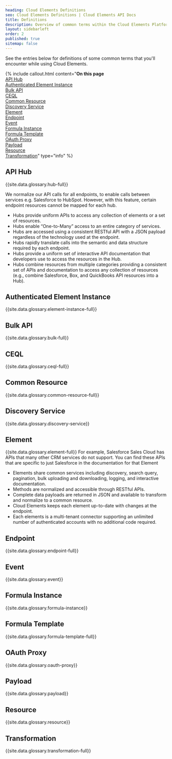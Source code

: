 ```yaml
---
heading: Cloud Elements Definitions
seo: Cloud Elements Definitions | Cloud Elements API Docs
title: Definitions
description: Overview of common terms within the Cloud Elements Platform.
layout: sidebarleft
order: 2
published: true
sitemap: false
---
```


See the entries below for definitions of some common terms that you'll encounter while using Cloud Elements.

{% include callout.html content="<strong>On this page</strong></br><a href=#api-hub>API Hub</a></br><a href=#authenticated-element-instance>Authenticated Element Instance</a></br><a href=#bulk-api>Bulk API</a></br><a href=#ceql>CEQL</a></br><a href=#common-resource>Common Resource</a></br><a href=#discovery-service>Discovery Service</a></br><a href=#element>Element</a></br><a href=#endpoint>Endpoint</a></br><a href=#event>Event</a></br><a href=#formula-instance>Formula Instance</a></br><a href=#formula-template>Formula Template</a></br><a href=#oauth-proxy>OAuth Proxy</a></br><a href=#payload>Payload</a></br><a href=#resource>Resource</a></br><a href=#transformation>Transformation</a>" type="info" %}

## API Hub

{{site.data.glossary.hub-full}}

We normalize our API calls for all endpoints, to enable calls between services e.g. Salesforce to HubSpot. However, with this feature, certain endpoint resources cannot be mapped for each hub.

* Hubs provide uniform APIs to access any collection of elements or a set of resources.
* Hubs enable “One-to-Many” access to an entire category of services.
* Hubs are accessed using a consistent RESTful API with a JSON payload regardless of the technology used at the endpoint.
* Hubs rapidly translate calls into the semantic and data structure required by each endpoint.
* Hubs provide a uniform set of interactive API documentation that developers use to access the resources in the Hub.
* Hubs combine resources from multiple categories providing a consistent set of APIs and documentation to access any collection of resources (e.g., combine Salesforce, Box, and QuickBooks API resources into a Hub).

## Authenticated Element Instance

{{site.data.glossary.element-instance-full}}

## Bulk API

{{site.data.glossary.bulk-full}}

## CEQL

{{site.data.glossary.ceql-full}}

## Common Resource

{{site.data.glossary.common-resource-full}}

## Discovery Service

{{site.data.glossary.discovery-service}}

## Element

{{site.data.glossary.element-full}} For example, Salesforce Sales Cloud has APIs that many other CRM services do not support. You can find these APIs that are specific to just Salesforce in the documentation for that Element

* Elements share common services including discovery, search query, pagination, bulk uploading and downloading, logging, and interactive documentation.
* Methods are normalized and accessible through RESTful APIs.
* Complete data payloads are returned in JSON and available to transform and normalize to a common resource.
* Cloud Elements keeps each element up-to-date with changes at the endpoint.
* Each elements is a multi-tenant connector supporting an unlimited number of authenticated accounts with no additional code required.

## Endpoint

{{site.data.glossary.endpoint-full}}

## Event

{{site.data.glossary.event}}

## Formula Instance

{{site.data.glossary.formula-instance}}

## Formula Template

{{site.data.glossary.formula-template-full}}

## OAuth Proxy

{{site.data.glossary.oauth-proxy}}

## Payload

{{site.data.glossary.payload}}

## Resource

{{site.data.glossary.resource}}

## Transformation

{{site.data.glossary.transformation-full}}
